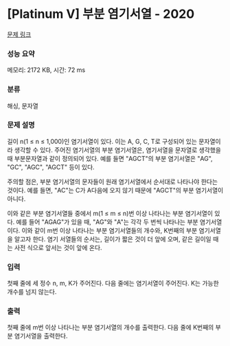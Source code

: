 # [Platinum V] 부분 염기서열 - 2020 

[문제 링크](https://www.acmicpc.net/problem/2020) 

### 성능 요약

메모리: 2172 KB, 시간: 72 ms

### 분류

해싱, 문자열

### 문제 설명

<p>길이 n(1 ≤ n ≤ 1,000)인 염기서열이 있다. 이는 A, G, C, T로 구성되어 있는 문자열이라 생각할 수 있다. 주어진 염기서열의 부분 염기서열은, 염기서열을 문자열로 생각했을 때 부분문자열과 같이 정의되어 있다. 예를 들면 "AGCT"의 부분 염기서열은 "AG", "GC", "AGC", "AGCT" 등이 있다.</p>

<p>주의할 점은, 부분 염기서열의 문자들이 원래 염기서열에서 순서대로 나타나야 한다는 것이다. 예를 들면, "AC"는 C가 A다음에 오지 않기 때문에 "AGCT"의 부분 염기서열이 아니다.</p>

<p>이와 같은 부분 염기서열들 중에서 m(1 ≤ m ≤ n)번 이상 나타나는 부분 염기서열이 있다. 예를 들어 "AGAG"가 있을 때, "AG"와 "A"는 각각 두 번씩 나타나는 부분 염기서열이다. 이와 같이 m번 이상 나타나는 부분 염기서열들의 개수와, K번째의 부분 염기서열을 알고자 한다. 염기 서열들의 순서는, 길이가 짧은 것이 더 앞에 오며, 같은 길이일 때는 사전 식으로 앞서는 것이 앞에 온다.</p>

### 입력 

 <p>첫째 줄에 세 정수 n, m, K가 주어진다. 다음 줄에는 염기서열이 주어진다. K는 가능한 개수를 넘지 않는다.</p>

### 출력 

 <p>첫째 줄에 m번 이상 나타나는 부분 염기서열의 개수를 출력한다. 다음 줄에 K번째의 부분 염기서열을 출력한다.</p>

